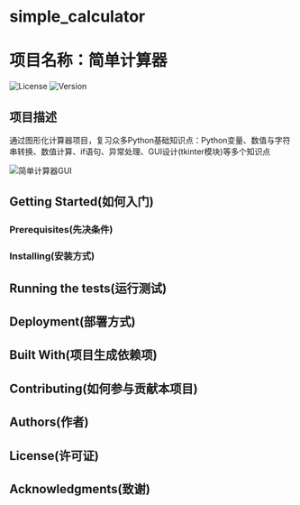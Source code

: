 # simple_calculator

# 项目名称：简单计算器
![License](https://img.shields.io/badge/License-MIT-brightgreen)    ![Version](https://img.shields.io/badge/Version-v0.1-brightgreen)

## 项目描述
通过图形化计算器项目，复习众多Python基础知识点：Python变量、数值与字符串转换、数值计算、if语句、异常处理、GUI设计(tkinter模块)等多个知识点

![简单计算器GUI](https://github.com/shilinx759/simple_calculator/imgs/calc_ui.png)
## Getting Started(如何入门)

### Prerequisites(先决条件)

### Installing(安装方式)

## Running the tests(运行测试)

## Deployment(部署方式)

## Built With(项目生成依赖项)

## Contributing(如何参与贡献本项目)

## Authors(作者)

## License(许可证)

## Acknowledgments(致谢)